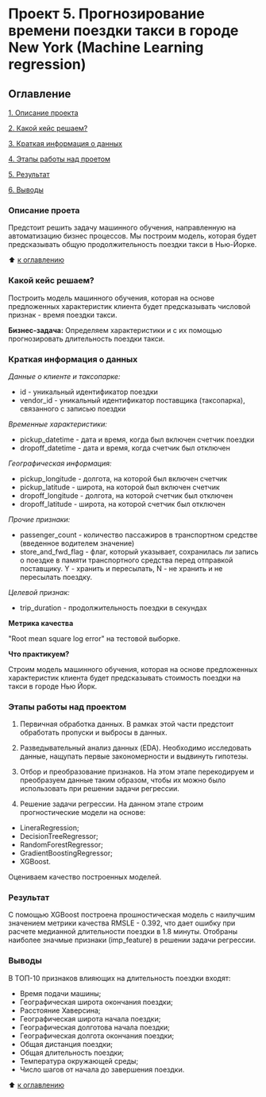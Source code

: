 # Проект 5. Прогнозирование времени поездки такси в городе New York (Machine Learning regression)

## Оглавление
[1. Описание проекта](project_5/README_ML_regressionmd#Описание-проекта)

[2. Какой кейс решаем?](/README_ML_regressionmd#Какой-кейс-решаем?)

[3. Краткая информация о данных](README_ML_regressionmd#Краткая-информация-о-данных)

[4. Этапы работы над проетом](/README_ML_regressionmd#Этапы-работы-над-проектом)

[5. Результат](/README_ML_regressionmd#Результат)

[6. Выводы](/README_ML_regressionmd#Выводы)

### Описание проета
Предстоит решить задачу машинного обучения, направленную на автоматизацию бизнес процессов. Мы построим модель, которая будет предсказывать общую продолжительность поездки такси в Нью-Йорке. 

:arrow_up: [к оглавлению](https://github.com/Dushka97/sf_data_science/tree/main/project_3/README_ML_regressionmd#Оглавление)

### Какой кейс решаем?

Построить модель машинного обучения, которая на основе предложенных характеристик клиента будет предсказывать числовой признак - время поездки такси.

**Бизнес-задача:**
Определяем характеристики и с их помощью прогнозировать длительность поездки такси.

### Краткая информация о данных

*Данные о клиенте и таксопарке:*
- id - уникальный идентификатор поездки
- vendor_id - уникальный идентификатор поставщика (таксопарка), связанного с записью поездки

*Временные характеристики:*
* pickup_datetime - дата и время, когда был включен счетчик поездки
* dropoff_datetime - дата и время, когда счетчик был отключен

*Географическая информация:*
* pickup_longitude -  долгота, на которой был включен счетчик
* pickup_latitude - широта, на которой был включен счетчик
* dropoff_longitude - долгота, на которой счетчик был отключен
* dropoff_latitude - широта, на которой счетчик был отключен

*Прочие признаки:*
* passenger_count - количество пассажиров в транспортном средстве (введенное водителем значение)
* store_and_fwd_flag - флаг, который указывает, сохранилась ли запись о поездке в памяти транспортного средства перед отправкой поставщику. Y - хранить и пересылать, N - не хранить и не пересылать поездку.

*Целевой признак:*
- trip_duration - продолжительность поездки в секундах

**Метрика качества**

"Root mean square log error" на тестовой выборке.

**Что практикуем?**

Строим модель машинного обучения, которая на основе предложенных характеристик клиента будет предсказывать стоимость поездки на такси в городе Нью Йорк.

### Этапы работы над проектом

1) Первичная обработка данных. В рамках этой части предстоит обработать пропуски и выбросы в данных.

2) Разведывательный анализ данных (EDA). Необходимо исследовать данные, нащупать первые закономерности и выдвинуть гипотезы.

3) Отбор и преобразование признаков. На этом этапе перекодируем и преобразуем данные таким образом, чтобы их можно было использовать при решении задачи регрессии.

4) Решение задачи регрессии. На данном этапе строим прогностические модели на основе:

- LineraRegression;
- DecisionTreeRegressor;
- RandomForestRegressor;
- GradientBoostingRegressor;
- XGBoost.

Оцениваем качество построенных моделей.


### Результат

С помощью XGBoost построена прошностическая модель с наилучшим значением метрики качества RMSLE - 0.392, что дает ошибку при расчете медианной длительности поездки в 1.8 минуты. Отобраны наиболее значмые признаки (imp_feature) в решении задачи регрессии. 

### Выводы

В ТОП-10 признаков влияющих на длительность поездки входят:
- Время подачи машины;
- Географическая широта окончания поездки;
- Расстояние Хаверсина;
- Географическая широта начала поездки;
- Географическая долготова начала поездки;
- Географическая долгота окончания поездки;
- Общая дистанция поездки;
- Общая длительность поездки;
- Температура окружающей среды;
- Число шагов от начала до завершения поездки.



:arrow_up: [к оглавлению](https://github.com/Dushka97/sf_data_science/tree/main/project_3/README_ML_regressionmd#Оглавление)
